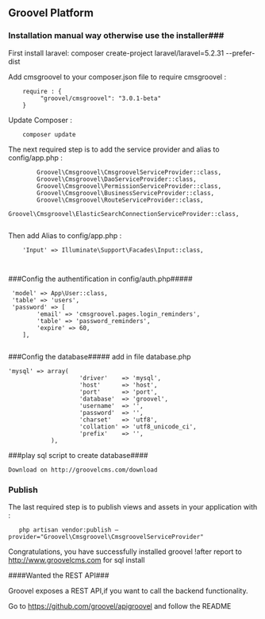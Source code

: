 ## Groovel Platform ##
 
### Installation manual way otherwise use the installer###
First install laravel:
composer create-project laravel/laravel=5.2.31 <your project name> --prefer-dist


Add cmsgroovel to your composer.json file to require cmsgroovel :
```
    require : {
         "groovel/cmsgroovel": "3.0.1-beta"
    }
```
 
Update Composer :
```
    composer update
```
 
The next required step is to add the service provider and alias to config/app.php :
```
		Groovel\Cmsgroovel\CmsgroovelServiceProvider::class,
    	Groovel\Cmsgroovel\DaoServiceProvider::class,
    	Groovel\Cmsgroovel\PermissionServiceProvider::class,
    	Groovel\Cmsgroovel\BusinessServiceProvider::class,
    	Groovel\Cmsgroovel\RouteServiceProvider::class,
    	Groovel\Cmsgroovel\ElasticSearchConnectionServiceProvider::class,
    	
```    	
   Then add Alias to config/app.php :
    	
```    	
	'Input' => Illuminate\Support\Facades\Input::class,
   
    	
```
###Config the authentification in config/auth.php#####
```
 'model' => App\User::class,
 'table' => 'users',
 'password' => [
        'email' => 'cmsgroovel.pages.login_reminders',
        'table' => 'password_reminders',
        'expire' => 60,
    ],


```
###Config the database#####
add in file database.php
``` 
'mysql' => array(
    				'driver'    => 'mysql',
    				'host'      => 'host',
    				'port'      => 'port',
    				'database'  => 'groovel',
    				'username'  => '',
    				'password'  => '',
    				'charset'   => 'utf8',
    				'collation' => 'utf8_unicode_ci',
    				'prefix'    => '',
    		),
``` 

###play sql script to create database####
``` 
Download on http://groovelcms.com/download
``` 

 
### Publish ###
 
The last required step is to publish views and assets in your application with :
```
   php artisan vendor:publish —provider="Groovel\Cmsgroovel\CmsgroovelServiceProvider"
```
 
Congratulations, you have successfully installed groovel !after report to http://www.groovelcms.com for sql install

####Wanted the REST API###

Groovel exposes a REST API,if you want to call the backend functionality.

Go to https://github.com/groovel/apigroovel and follow the README

